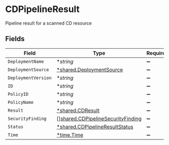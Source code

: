 # CDPipelineResult

Pipeline result for a scanned CD resource


## Fields

| Field                                                                                  | Type                                                                                   | Required                                                                               | Description                                                                            |
| -------------------------------------------------------------------------------------- | -------------------------------------------------------------------------------------- | -------------------------------------------------------------------------------------- | -------------------------------------------------------------------------------------- |
| `DeploymentName`                                                                       | **string*                                                                              | :heavy_minus_sign:                                                                     | N/A                                                                                    |
| `DeploymentSource`                                                                     | [*shared.DeploymentSource](../../models/shared/deploymentsource.md)                    | :heavy_minus_sign:                                                                     | N/A                                                                                    |
| `DeploymentVersion`                                                                    | **string*                                                                              | :heavy_minus_sign:                                                                     | N/A                                                                                    |
| `ID`                                                                                   | **string*                                                                              | :heavy_minus_sign:                                                                     | N/A                                                                                    |
| `PolicyID`                                                                             | **string*                                                                              | :heavy_minus_sign:                                                                     | N/A                                                                                    |
| `PolicyName`                                                                           | **string*                                                                              | :heavy_minus_sign:                                                                     | N/A                                                                                    |
| `Result`                                                                               | [*shared.CDResult](../../models/shared/cdresult.md)                                    | :heavy_minus_sign:                                                                     | N/A                                                                                    |
| `SecurityFinding`                                                                      | [][shared.CDPipelineSecurityFinding](../../models/shared/cdpipelinesecurityfinding.md) | :heavy_minus_sign:                                                                     | N/A                                                                                    |
| `Status`                                                                               | [*shared.CDPipelineResultStatus](../../models/shared/cdpipelineresultstatus.md)        | :heavy_minus_sign:                                                                     | N/A                                                                                    |
| `Time`                                                                                 | [*time.Time](https://pkg.go.dev/time#Time)                                             | :heavy_minus_sign:                                                                     | N/A                                                                                    |